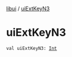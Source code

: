 [libui](index.md) / [uiExtKeyN3](./ui-ext-key-n3.md)

# uiExtKeyN3

`val uiExtKeyN3: `[`Int`](https://kotlinlang.org/api/latest/jvm/stdlib/kotlin/-int/index.html)